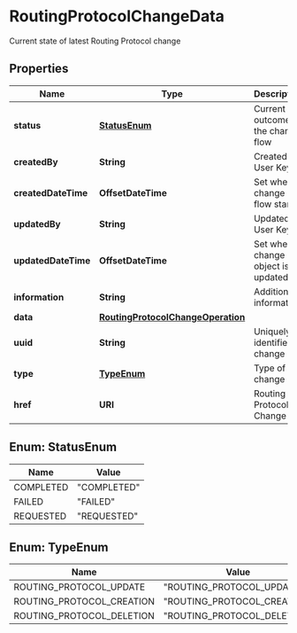 

# RoutingProtocolChangeData

Current state of latest Routing Protocol change

## Properties

| Name | Type | Description | Notes |
|------------ | ------------- | ------------- | -------------|
|**status** | [**StatusEnum**](#StatusEnum) | Current outcome of the change flow |  [optional] |
|**createdBy** | **String** | Created by User Key |  [optional] |
|**createdDateTime** | **OffsetDateTime** | Set when change flow starts |  [optional] |
|**updatedBy** | **String** | Updated by User Key |  [optional] |
|**updatedDateTime** | **OffsetDateTime** | Set when change object is updated |  [optional] |
|**information** | **String** | Additional information |  [optional] |
|**data** | [**RoutingProtocolChangeOperation**](RoutingProtocolChangeOperation.md) |  |  [optional] |
|**uuid** | **String** | Uniquely identifies a change |  |
|**type** | [**TypeEnum**](#TypeEnum) | Type of change |  |
|**href** | **URI** | Routing Protocol Change URI |  [optional] |



## Enum: StatusEnum

| Name | Value |
|---- | -----|
| COMPLETED | &quot;COMPLETED&quot; |
| FAILED | &quot;FAILED&quot; |
| REQUESTED | &quot;REQUESTED&quot; |



## Enum: TypeEnum

| Name | Value |
|---- | -----|
| ROUTING_PROTOCOL_UPDATE | &quot;ROUTING_PROTOCOL_UPDATE&quot; |
| ROUTING_PROTOCOL_CREATION | &quot;ROUTING_PROTOCOL_CREATION&quot; |
| ROUTING_PROTOCOL_DELETION | &quot;ROUTING_PROTOCOL_DELETION&quot; |



